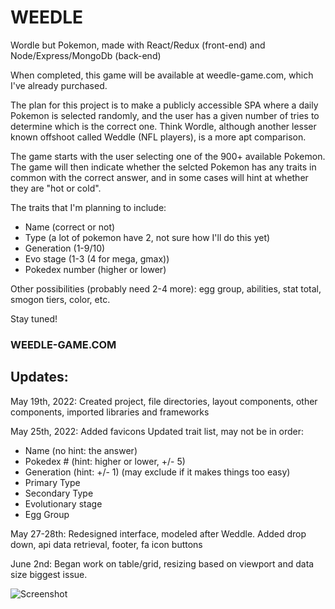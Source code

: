 # WEEDLE
Wordle but Pokemon, made with React/Redux (front-end) and Node/Express/MongoDb (back-end)


When completed, this game will be available at weedle-game.com, which I've already purchased.


The plan for this project is to make a publicly accessible SPA where a daily Pokemon is selected randomly, and the user has a given number of tries to determine which is the correct one. Think Wordle, although another lesser known offshoot called Weddle (NFL players), is a more apt comparison.


The game starts with the user selecting one of the 900+ available Pokemon. The game will then indicate whether the selcted Pokemon has any traits in common with the correct answer, and in some cases will hint at whether they are "hot or cold".


The traits that I'm planning to include:

- Name (correct or not)
- Type (a lot of pokemon have 2, not sure how I'll do this yet)
- Generation (1-9/10)
- Evo stage (1-3 (4 for mega, gmax))
- Pokedex number (higher or lower)


Other possibilities (probably need 2-4 more): egg group, abilities, stat total, smogon tiers, color, etc.


Stay tuned!

### WEEDLE-GAME.COM

Updates:
------------------------------------------------
May 19th, 2022: Created project, file directories, layout components, other components, imported libraries and frameworks

May 25th, 2022: Added favicons
Updated trait list, may not be in order:

- Name (no hint: the answer)
- Pokedex # (hint: higher or lower, +/- 5)
- Generation (hint: +/- 1) (may exclude if it makes things too easy)
- Primary Type
- Secondary Type
- Evolutionary stage
- Egg Group

May 27-28th:
Redesigned interface, modeled after Weddle. Added drop down, api data retrieval, footer, fa icon buttons

June 2nd:
Began work on table/grid, resizing based on viewport and data size biggest issue.

![Screenshot](https://i.postimg.cc/bv1PJMpX/Screen-Shot-2022-06-02-at-8-12-02-PM.png)